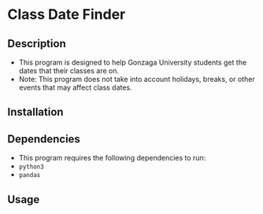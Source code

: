 # Class Date Finder

## Description

- This program is designed to help Gonzaga University students get the dates that their classes are on.
- Note: This program does not take into account holidays, breaks, or other events that may affect class dates.

## Installation

## Dependencies

- This program requires the following dependencies to run:
- `python3`
- `pandas`

## Usage
